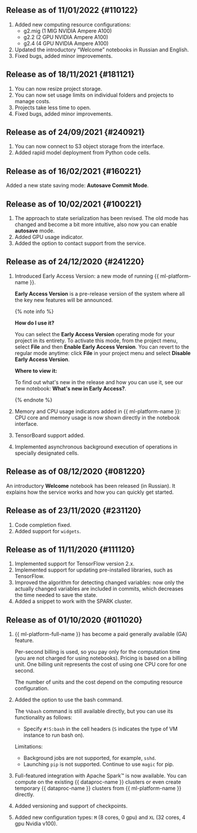 ## Release as of 11/01/2022 {#110122}

1. Added new computing resource configurations:
   * g2.mig (1 MIG NVIDIA Ampere A100)
   * g2.2 (2 GPU NVIDIA Ampere A100)
   * g2.4 (4 GPU NVIDIA Ampere A100)
1. Updated the introductory <q>Welcome</q> notebooks in Russian and English.
1. Fixed bugs, added minor improvements.

## Release as of 18/11/2021 {#181121}

1. You can now resize project storage.
1. You can now set usage limits on individual folders and projects to manage costs.
1. Projects take less time to open.
1. Fixed bugs, added minor improvements.

## Release as of 24/09/2021 {#240921}

1. You can now connect to S3 object storage from the interface.
1. Added rapid model deployment from Python code cells.

## Release as of 16/02/2021 {#160221}

Added a new state saving mode: **Autosave Commit Mode**.

## Release as of 10/02/2021 {#100221}

1. The approach to state serialization has been revised. The old mode has changed and become a bit more intuitive, also now you can enable **autosave** mode.
1. Added GPU usage indicator.
1. Added the option to contact support from the service.

## Release as of 24/12/2020 {#241220}

1. Introduced Early Access Version: a new mode of running {{ ml-platform-name }}.

   **Early Access Version** is a pre-release version of the system where all the key new features will be announced.

   {% note info %}

   **How do I use it?**

   You can select the **Early Access Version** operating mode for your project in its entirety. To activate this mode, from the project menu, select **File** and then **Enable Early Access Version**.
   You can revert to the regular mode anytime: click **File** in your project menu and select **Disable Early Access Version**.

   **Where to view it:**

   To find out what's new in the release and how you can use it, see our new notebook: **What's new in Early Access?**.

   {% endnote %}

1. Memory and CPU usage indicators added in {{ ml-platform-name }}: CPU core and memory usage is now shown directly in the notebook interface.
1. TensorBoard support added.
1. Implemented asynchronous background execution of operations in specially designated cells.

## Release as of 08/12/2020 {#081220}

An introductory **Welcome** notebook has been released (in Russian). It explains how the service works and how you can quickly get started.

## Release as of 23/11/2020 {#231120}

1. Code completion fixed.
1. Added support for `widgets`.

## Release as of 11/11/2020 {#111120}

1. Implemented support for TensorFlow version 2.x.
1. Implemented support for updating pre-installed libraries, such as TensorFlow.
1. Improved the algorithm for detecting changed variables: now only the actually changed variables are included in commits, which decreases the time needed to save the state.
1. Added a snippet to work with the SPARK cluster.

## Release as of 01/10/2020 {#011020}

1. {{ ml-platform-full-name }} has become a paid generally available (GA) feature.

   Per-second billing is used, so you pay only for the computation time (you are not charged for using notebooks).
   Pricing is based on a billing unit. One billing unit represents the cost of using one CPU core for one second.

   The number of units and the cost depend on the computing resource configuration.

1. Added the option to use the bash command.

   The `%%bash` command is still available directly, but you can use its functionality as follows:
   * Specify `#!S:bash` in the cell headers (`S` indicates the type of VM instance to run bash on).

   Limitations:
   * Background jobs are not supported, for example, `sshd`.
   * Launching `pip` is not supported. Continue to use `magic` for pip.

1. Full-featured integration with Apache Spark™ is now available. You can compute on the existing {{ dataproc-name }} clusters or even create temporary {{ dataproc-name }} clusters from {{ ml-platform-name }} directly.
1. Added versioning and support of checkpoints.
1. Added new configuration types: `M` (8 cores, 0 gpu) and `XL` (32 cores, 4 gpu Nvidia v100).
